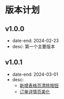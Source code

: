 # 版本计划

## v1.0.0
* date-end: 2024-02-23
* desc: 第一个主要版本

## v1.0.1
* date-end: 2024-03-01
* desc: 
  * [新增表格页清除按钮](https://github.com/carolcoral/Payfor/issues/2)
  * [订单详情页美化](https://gitea.cnkj.site/365/RuoYi-Vue/issues/2)
